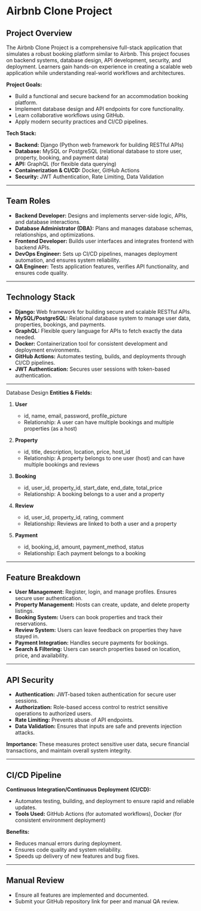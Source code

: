 # Airbnb Clone Project

## Project Overview
The Airbnb Clone Project is a comprehensive full-stack application that simulates a robust booking platform similar to Airbnb. This project focuses on backend systems, database design, API development, security, and deployment. Learners gain hands-on experience in creating a scalable web application while understanding real-world workflows and architectures.

**Project Goals:**
- Build a functional and secure backend for an accommodation booking platform.
- Implement database design and API endpoints for core functionality.
- Learn collaborative workflows using GitHub.
- Apply modern security practices and CI/CD pipelines.

**Tech Stack:**
- **Backend:** Django (Python web framework for building RESTful APIs)
- **Database:** MySQL or PostgreSQL (relational database to store user, property, booking, and payment data)
- **API:** GraphQL (for flexible data querying)
- **Containerization & CI/CD:** Docker, GitHub Actions
- **Security:** JWT Authentication, Rate Limiting, Data Validation

---

## Team Roles

- **Backend Developer:** Designs and implements server-side logic, APIs, and database interactions.
- **Database Administrator (DBA):** Plans and manages database schemas, relationships, and optimizations.
- **Frontend Developer:** Builds user interfaces and integrates frontend with backend APIs.
- **DevOps Engineer:** Sets up CI/CD pipelines, manages deployment automation, and ensures system reliability.
- **QA Engineer:** Tests application features, verifies API functionality, and ensures code quality.


---

## Technology Stack
- **Django:** Web framework for building secure and scalable RESTful APIs.
- **MySQL/PostgreSQL:** Relational database system to manage user data, properties, bookings, and payments.
- **GraphQL:** Flexible query language for APIs to fetch exactly the data needed.
- **Docker:** Containerization tool for consistent development and deployment environments.
- **GitHub Actions:** Automates testing, builds, and deployments through CI/CD pipelines.
- **JWT Authentication:** Secures user sessions with token-based authentication.

---

 Database Design
**Entities & Fields:**

1. **User**
   - id, name, email, password, profile_picture
   - Relationship: A user can have multiple bookings and multiple properties (as a host)

2. **Property**
   - id, title, description, location, price, host_id
   - Relationship: A property belongs to one user (host) and can have multiple bookings and reviews

3. **Booking**
   - id, user_id, property_id, start_date, end_date, total_price
   - Relationship: A booking belongs to a user and a property

4. **Review**
   - id, user_id, property_id, rating, comment
   - Relationship: Reviews are linked to both a user and a property

5. **Payment**
   - id, booking_id, amount, payment_method, status
   - Relationship: Each payment belongs to a booking

---

## Feature Breakdown
- **User Management:** Register, login, and manage profiles. Ensures secure user authentication.
- **Property Management:** Hosts can create, update, and delete property listings.
- **Booking System:** Users can book properties and track their reservations.
- **Review System:** Users can leave feedback on properties they have stayed in.
- **Payment Integration:** Handles secure payments for bookings.
- **Search & Filtering:** Users can search properties based on location, price, and availability.

---

## API Security
- **Authentication:** JWT-based token authentication for secure user sessions.
- **Authorization:** Role-based access control to restrict sensitive operations to authorized users.
- **Rate Limiting:** Prevents abuse of API endpoints.
- **Data Validation:** Ensures that inputs are safe and prevents injection attacks.

**Importance:** These measures protect sensitive user data, secure financial transactions, and maintain overall system integrity.

---

## CI/CD Pipeline
**Continuous Integration/Continuous Deployment (CI/CD):**
- Automates testing, building, and deployment to ensure rapid and reliable updates.
- **Tools Used:** GitHub Actions (for automated workflows), Docker (for consistent environment deployment)

**Benefits:**
- Reduces manual errors during deployment.
- Ensures code quality and system reliability.
- Speeds up delivery of new features and bug fixes.

---

## Manual Review
- Ensure all features are implemented and documented.
- Submit your GitHub repository link for peer and manual QA review.
